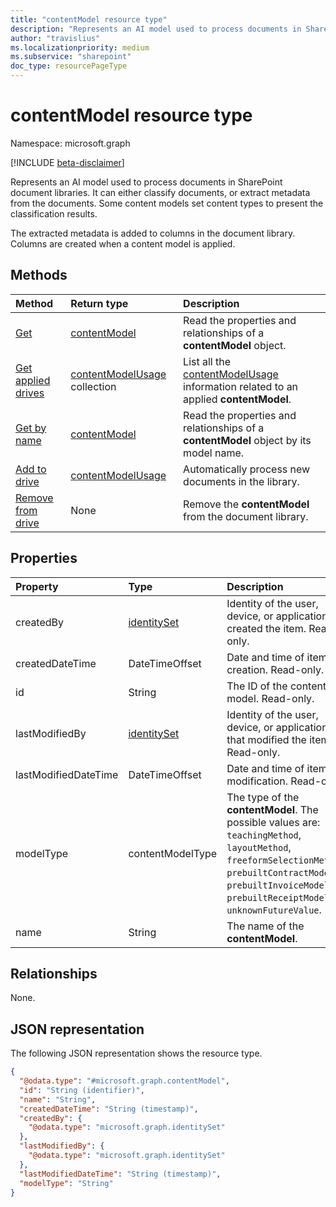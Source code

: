 ```yaml
---
title: "contentModel resource type"
description: "Represents an AI model used to process documents in SharePoint document libraries."
author: "travislius"
ms.localizationpriority: medium
ms.subservice: "sharepoint"
doc_type: resourcePageType
---
```


# contentModel resource type

Namespace: microsoft.graph

[!INCLUDE [beta-disclaimer](../../includes/beta-disclaimer.md)]

Represents an AI model used to process documents in SharePoint document libraries. It can either classify documents, or extract metadata from the documents. Some content models set content types to present the classification results.

The extracted metadata is added to columns in the document library. Columns are created when a content model is applied. 

## Methods
|Method|Return type|Description|
|:---|:---|:---|
|[Get](../api/contentmodel-get.md)|[contentModel](../resources/contentmodel.md)|Read the properties and relationships of a **contentModel** object.|
|[Get applied drives](../api/contentmodel-getapplieddrives.md)|[contentModelUsage](../resources/contentmodelusage.md) collection|List all the [contentModelUsage](../resources/contentmodel.md) information related to an applied **contentModel**.|
|[Get by name](../api/contentmodel-getbyname.md)|[contentModel](../resources/contentmodel.md)|Read the properties and relationships of a **contentModel** object by its model name.|
|[Add to drive](../api/contentmodel-addtodrive.md)|[contentModelUsage](../resources/contentmodelusage.md)|Automatically process new documents in the library.|
|[Remove from drive](../api/contentmodel-removefromdrive.md)|None|Remove the **contentModel** from the document library.|

## Properties
|Property|Type|Description|
|:---|:---|:---|
|createdBy|[identitySet](../resources/identityset.md)|Identity of the user, device, or applicationthat created the item. Read-only.|
|createdDateTime|DateTimeOffset|Date and time of item creation. Read-only.|
|id|String|The ID of the content model. Read-only.|
|lastModifiedBy|[identitySet](../resources/identityset.md)|	Identity of the user, device, or application that modified the item. Read-only.|
|lastModifiedDateTime|DateTimeOffset|Date and time of item last modification. Read-only.|
|modelType|contentModelType|The type of the **contentModel**. The possible values are: `teachingMethod`, `layoutMethod`, `freeformSelectionMethod`, `prebuiltContractModel`, `prebuiltInvoiceModel`, `prebuiltReceiptModel`, `unknownFutureValue`.|
|name|String|The name of the **contentModel**.|

## Relationships
None.

## JSON representation
The following JSON representation shows the resource type.
<!-- {
  "blockType": "resource",
  "keyProperty": "id",
  "@odata.type": "microsoft.graph.contentModel",
  "openType": false
}
-->
``` json
{
  "@odata.type": "#microsoft.graph.contentModel",
  "id": "String (identifier)",
  "name": "String",
  "createdDateTime": "String (timestamp)",
  "createdBy": {
    "@odata.type": "microsoft.graph.identitySet"
  },
  "lastModifiedBy": {
    "@odata.type": "microsoft.graph.identitySet"
  },
  "lastModifiedDateTime": "String (timestamp)",
  "modelType": "String"
}
```

